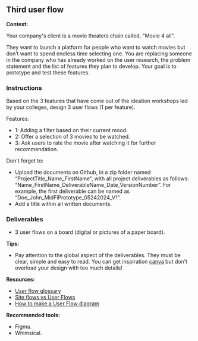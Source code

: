 ## Third user flow

**Context:**

Your company's client is a movie theaters chain called, "Movie 4 all".

They want to launch a platform for people who want to watch movies but don’t want to spend endless time selecting one.
You are replacing someone in the company who has already worked on the user research, the problem statement and the list of features they plan to develop. Your goal is to prototype and test these features.

### Instructions

Based on the 3 features that have come out of the ideation workshops led by your colleges, design 3 user flows (1 per feature).

Features:

- 1: Adding a filter based on their current mood.
- 2: Offer a selection of 3 movies to be watched.
- 3: Ask users to rate the movie after watching it for further recommendation.

Don't forget to:

- Upload the documents on Github, in a zip folder named “ProjectTitle_Name_FirstName”, with all project deliverables as follows: “Name_FirstName_DeliverableName_Date_VersionNumber”. For example, the first deliverable can be named as “Doe_John_MidFiPrototype_05242024_V1”.
- Add a title within all written documents.

### Deliverables

- 3 user flows on a board (digital or pictures of a paper board).

**Tips:**

- Pay attention to the global aspect of the deliverables. They must be clear, simple and easy to read. You can get inspiration [canva](https://www.canva.com/) but don’t overload your design with too much details!

**Resources:**

- [User flow glossary](https://www.productplan.com/glossary/user-flow/)
- [Site flows vs User Flows](https://uxmovement.com/wireframes/site-flows-vs-user-flows-when-to-use-which/)
- [How to make a User Flow diagram](https://www.lucidchart.com/blog/how-to-make-a-user-flow-diagram)

**Recommended tools:**

- Figma.
- Whimsical.
